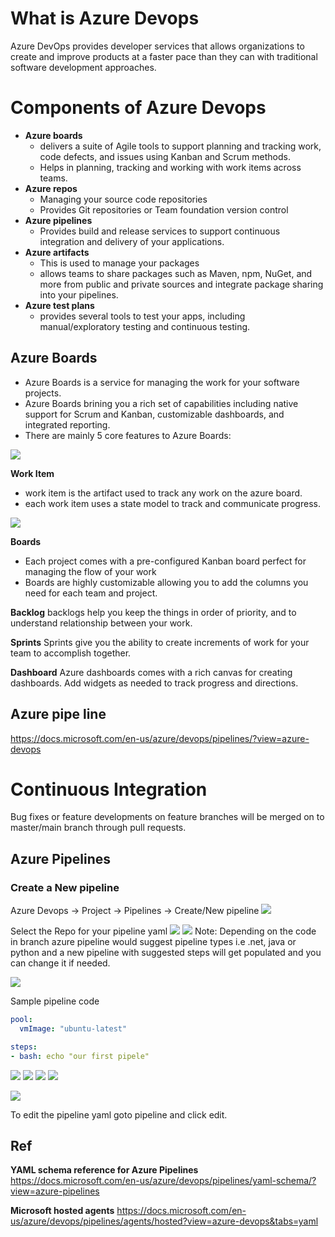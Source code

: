 # What is Azure Devops
Azure DevOps provides developer services that allows organizations to create and improve products at a faster pace than they can with traditional software development approaches.

# Components of Azure Devops
- **Azure boards**
    - delivers a suite of Agile tools to support planning and tracking work, code defects, and issues using Kanban and Scrum methods.
    - Helps in planning, tracking and working with work items across teams.
- **Azure repos**
    - Managing your source code repositories
    - Provides Git repositories or Team foundation version control
- **Azure pipelines**
    - Provides build and release services to support continuous integration and delivery of your applications.
- **Azure artifacts**
    - This is used to manage your packages
    - allows teams to share packages such as Maven, npm, NuGet, and more from public and private sources and integrate package sharing into your pipelines.
- **Azure test plans**
    - provides several tools to test your apps, including manual/exploratory testing and continuous testing.

## Azure Boards
- Azure Boards is a service for managing the work for your software projects.
- Azure Boards brining you a rich set of capabilities including native support for Scrum and
   Kanban, customizable dashboards, and integrated reporting.
- There are mainly 5 core features to Azure Boards:

![](Pasted%20image%2020220525194727.png) 

**Work Item**
- work item is the artifact used to track any work on the azure board.
- each work item uses a state model to track and communicate progress.

![](Pasted%20image%2020220525195225.png)

**Boards**
- Each project comes with a pre-configured Kanban board perfect for managing the flow of your work
- Boards are highly customizable allowing you to add the columns you need for each team and project.

**Backlog**
backlogs help you keep the things in order of priority, and to understand relationship between your work.

**Sprints**
Sprints give you the ability to create increments of work for your team to accomplish together.

**Dashboard**
Azure dashboards comes with a rich canvas for creating dashboards. Add widgets as needed to track progress and directions.

## Azure pipe line
https://docs.microsoft.com/en-us/azure/devops/pipelines/?view=azure-devops

# Continuous Integration

Bug fixes or feature developments on feature branches will be merged on to master/main branch through pull requests.

## Azure Pipelines
### Create a New pipeline
Azure Devops -> Project -> Pipelines -> Create/New pipeline
![](Pasted%20image%2020220716230328.png)

Select the Repo for your pipeline yaml
![](Pasted%20image%2020220716231424.png)
![](Pasted%20image%2020220716231456.png)
Note: Depending on the code in branch azure pipeline would suggest pipeline types
          i.e .net, java or python and a new pipeline with suggested steps will get populated and you can change it if needed.
          
![](Pasted%20image%2020220716231519.png)

Sample pipeline code
```yml
pool: 
  vmImage: "ubuntu-latest"

steps:
- bash: echo "our first pipele"
```

![](Pasted%20image%2020220716231752.png)
![](Pasted%20image%2020220716231908.png)
![](Pasted%20image%2020220716231934.png)
![](Pasted%20image%2020220716232004.png)

![](Pasted%20image%2020220716232050.png)

To edit the pipeline yaml goto pipeline and click edit.

## Ref
**YAML schema reference for Azure Pipelines**
https://docs.microsoft.com/en-us/azure/devops/pipelines/yaml-schema/?view=azure-pipelines

**Microsoft hosted agents**
https://docs.microsoft.com/en-us/azure/devops/pipelines/agents/hosted?view=azure-devops&tabs=yaml